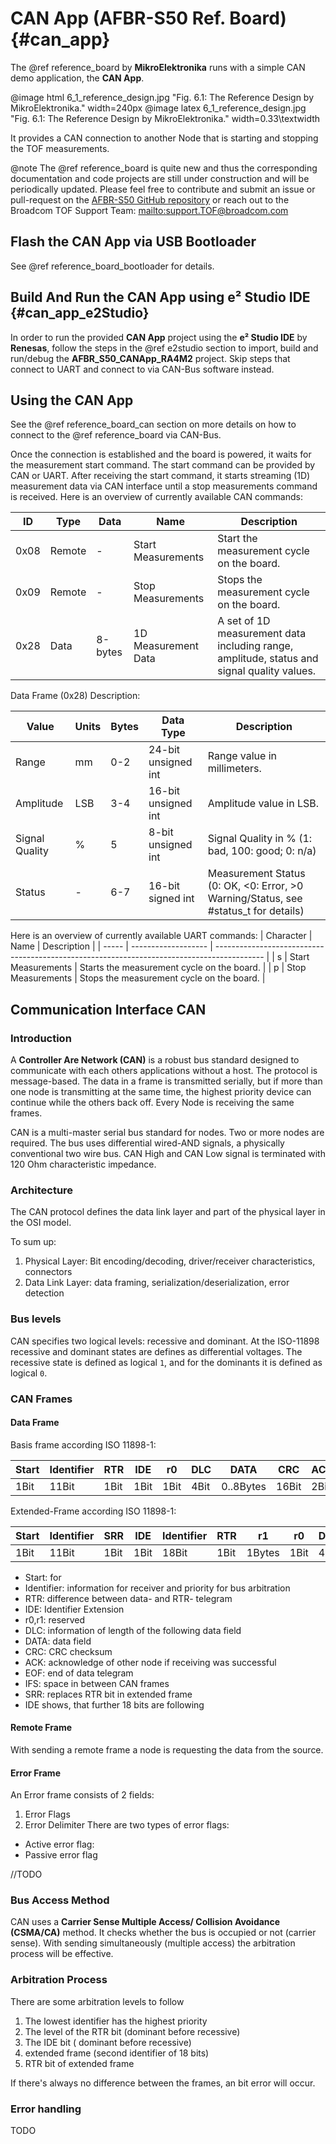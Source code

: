 # CAN App (AFBR-S50 Ref. Board) {#can_app}

The @ref reference_board by **MikroElektronika** runs with a simple CAN demo
application, the **CAN App**.

@image html 6_1_reference_design.jpg "Fig. 6.1: The Reference Design by MikroElektronika." width=240px
@image latex 6_1_reference_design.jpg "Fig. 6.1: The Reference Design by MikroElektronika." width=0.33\textwidth

It provides a CAN connection to another Node that is starting and stopping the
TOF measurements.

@note The @ref reference_board is quite new and thus the corresponding
documentation and code projects are still under construction and will be
periodically updated. Please feel free to contribute and submit an issue or
pull-request on the
[AFBR-S50 GitHub repository](https://github.com/Broadcom/AFBR-S50-API) or reach
out to the Broadcom TOF Support Team: <mailto:support.TOF@broadcom.com>

## Flash the CAN App via USB Bootloader

See @ref reference_board_bootloader for details.

## Build And Run the CAN App using e² Studio IDE {#can_app_e2Studio}

In order to run the provided **CAN App** project using the **e² Studio IDE** by
**Renesas**, follow the steps in the @ref e2studio section to import, build and
run/debug the **AFBR_S50_CANApp_RA4M2** project. Skip steps that connect to UART
and connect to via CAN-Bus software instead.

## Using the CAN App

See the @ref reference_board_can section on more details on how to connect to
the @ref reference_board via CAN-Bus.

Once the connection is established and the board is powered, it waits for the
measurement start command. The start command can be provided by CAN or UART.  After receiving the start command, it starts
streaming (1D) measurement data via CAN interface until a stop measurements
command is received.
Here is an overview of currently available CAN commands:

| ID   | Type   | Data    | Name                | Description                                                                                |
| ---- | ------ | ------- | ------------------- | ------------------------------------------------------------------------------------------ |
| 0x08 | Remote | -       | Start Measurements  | Start the measurement cycle on the board.                                                  |
| 0x09 | Remote | -       | Stop Measurements   | Stops the measurement cycle on the board.                                                  |
| 0x28 | Data   | 8-bytes | 1D Measurement Data | A set of 1D measurement data including range, amplitude, status and signal quality values. |

Data Frame (0x28) Description:

| Value          | Units | Bytes | Data Type           | Description                                                                          |
| -------------- | ----- | ----- | ------------------- | ------------------------------------------------------------------------------------ |
| Range          | mm    | 0-2   | 24-bit unsigned int | Range value in millimeters.                                                          |
| Amplitude      | LSB   | 3-4   | 16-bit unsigned int | Amplitude value in LSB.                                                              |
| Signal Quality | %     | 5     | 8-bit unsigned int  | Signal Quality in % (1: bad, 100: good; 0: n/a)                                      |
| Status         | -     | 6-7   | 16-bit signed int   | Measurement Status (0: OK, <0: Error, >0 Warning/Status, see #status_t for details) |


Here is an overview of currently available UART commands:
| Character       | Name                | Description                                                                                |
| ----- | ------------------- | ------------------------------------------------------------------------------------------ |
| s         | Start Measurements | Starts the measurement cycle on the board. |
| p         | Stop Measurements | Stops the measurement cycle on the board. |

## Communication Interface CAN

### Introduction

A **Controller Are Network (CAN)** is a robust bus standard designed to
communicate with each others applications without a host. The protocol is
message-based. The data in a frame is transmitted serially, but if more than one
node is transmitting at the same time, the highest priority device can continue
while the others back off. Every Node is receiving the same frames.

CAN is a multi-master serial bus standard for nodes. Two or more nodes are
required. The bus uses differential wired-AND signals, a physically conventional
two wire bus. CAN High and CAN Low signal is terminated with 120 Ohm
characteristic impedance.

### Architecture

The CAN protocol defines the data link layer and part of the physical layer in
the OSI model.

To sum up:

1. Physical Layer: Bit encoding/decoding, driver/receiver characteristics,
   connectors
2. Data Link Layer: data framing, serialization/deserialization, error detection

### Bus levels

CAN specifies two logical levels: recessive and dominant. At the ISO-11898
recessive and dominant states are defines as differential voltages. The
recessive state is defined as logical `1`, and for the dominants it is defined
as logical `0`.

### CAN Frames

#### Data Frame

Basis frame according ISO 11898-1:

| Start | Identifier | RTR  | IDE  | r0   | DLC  | DATA      | CRC   | ACK  | EOF+IFS |
| ----- | ---------- | ---- | ---- | ---- | ---- | --------- | ----- | ---- | ------- |
| 1Bit  | 11Bit      | 1Bit | 1Bit | 1Bit | 4Bit | 0..8Bytes | 16Bit | 2Bit | 10Bit   |

Extended-Frame according ISO 11898-1:

| Start | Identifier | SRR  | IDE  | Identifier | RTR  | r1     | r0   | DLC  | Data      | CRC   | ACK  | EOF+IFS |
| ----- | ---------- | ---- | ---- | ---------- | ---- | ------ | ---- | ---- | --------- | ----- | ---- | ------- |
| 1Bit  | 11Bit      | 1Bit | 1Bit | 18Bit      | 1Bit | 1Bytes | 1Bit | 4Bit | 0..8Bytes | 16Bit | 2Bit | 10Bit   |

-   Start: for
-   Identifier: information for receiver and priority for bus arbitration
-   RTR: difference between data- and RTR- telegram
-   IDE: Identifier Extension
-   r0,r1: reserved
-   DLC: information of length of the following data field
-   DATA: data field
-   CRC: CRC checksum
-   ACK: acknowledge of other node if receiving was successful
-   EOF: end of data telegram
-   IFS: space in between CAN frames
-   SRR: replaces RTR bit in extended frame
-   IDE shows, that further 18 bits are following

#### Remote Frame

With sending a remote frame a node is requesting the data from the source.

#### Error Frame

An Error frame consists of 2 fields:

1. Error Flags
2. Error Delimiter There are two types of error flags:

-   Active error flag:
-   Passive error flag

//TODO

### Bus Access Method

CAN uses a **Carrier Sense Multiple Access/ Collision Avoidance (CSMA/CA)**
method. It checks whether the bus is occupied or not (carrier sense). With
sending simultaneously (multiple access) the arbitration process will be
effective.

### Arbitration Process

There are some arbitration levels to follow

1.  The lowest identifier has the highest priority
2.  The level of the RTR bit (dominant before recessive)
3.  The IDE bit ( dominant before recessive)
4.  extended frame (second identifier of 18 bits)
5.  RTR bit of extended frame

If there's always no difference between the frames, an bit error will occur.

### Error handling

TODO
